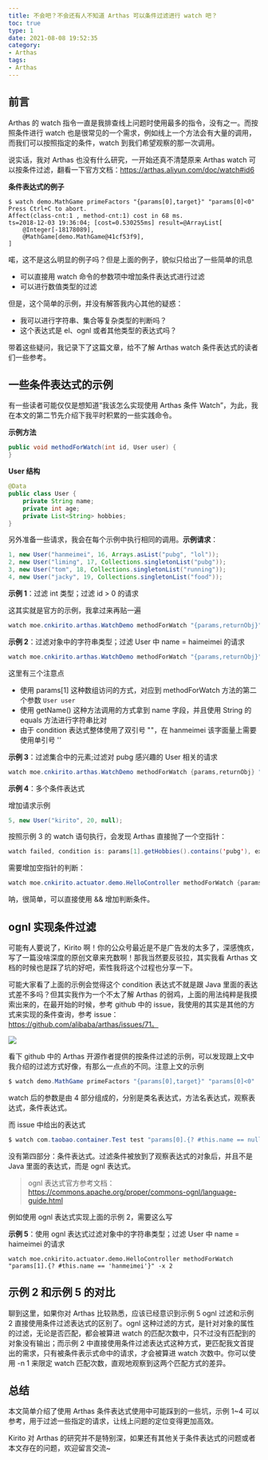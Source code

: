 ```yaml
---
title: 不会吧？不会还有人不知道 Arthas 可以条件过滤进行 watch 吧？ 
toc: true
type: 1
date: 2021-08-08 19:52:35
category:
- Arthas
tags:
- Arthas
---
```


## 前言

Arthas 的 watch 指令一直是我排查线上问题时使用最多的指令，没有之一。而按照条件进行 watch 也是很常见的一个需求，例如线上一个方法会有大量的调用，而我们可以按照指定的条件，watch 到我们希望观察的那一次调用。

说实话，我对 Arthas 也没有什么研究，一开始还真不清楚原来 Arthas watch 可以按条件过滤，翻看一下官方文档：https://arthas.aliyun.com/doc/watch#id6

**条件表达式的例子**

```shell
$ watch demo.MathGame primeFactors "{params[0],target}" "params[0]<0"
Press Ctrl+C to abort.
Affect(class-cnt:1 , method-cnt:1) cost in 68 ms.
ts=2018-12-03 19:36:04; [cost=0.530255ms] result=@ArrayList[
    @Integer[-18178089],
    @MathGame[demo.MathGame@41cf53f9],
]
```

<!-- more -->

喏，这不是这么明显的例子吗？但是上面的例子，貌似只给出了一些简单的讯息

- 可以直接用 watch 命令的参数项中增加条件表达式进行过滤
- 可以进行数值类型的过滤

但是，这个简单的示例，并没有解答我内心其他的疑惑：

- 我可以进行字符串、集合等复杂类型的判断吗？
- 这个表达式是 el、ognl 或者其他类型的表达式吗？

带着这些疑问，我记录下了这篇文章，给不了解 Arthas watch 条件表达式的读者们一些参考。

## 一些条件表达式的示例

有一些读者可能仅仅是想知道“我该怎么实现使用 Arthas 条件 Watch”，为此，我在本文的第二节先介绍下我平时积累的一些实践命令。

**示例方法**

```java
public void methodForWatch(int id, User user) {
}
```

**User 结构**

```java
@Data
public class User {
    private String name;
    private int age;
    private List<String> hobbies;
}
```

另外准备一些请求，我会在每个示例中执行相同的调用。**示例请求**：

```java
1, new User("hanmeimei", 16, Arrays.asList("pubg", "lol"));
2, new User("liming", 17, Collections.singletonList("pubg"));
3, new User("tom", 18, Collections.singletonList("running"));
4, new User("jacky", 19, Collections.singletonList("food"));
```

**示例 1**：过滤 int 类型；过滤 id > 0 的请求

这其实就是官方的示例，我拿过来再贴一遍

```java
watch moe.cnkirito.arthas.WatchDemo methodForWatch "{params,returnObj}" "params[0]>0" -x 2
```

**示例 2**：过滤对象中的字符串类型；过滤 User 中 name = haimeimei 的请求

```java
watch moe.cnkirito.arthas.WatchDemo methodForWatch "{params,returnObj}" "params[1].getName().equals('liming')" -x 2
```

这里有三个注意点

- 使用 params[1] 这种数组访问的方式，对应到 methodForWatch 方法的第二个参数 `User user`
- 使用 getName() 这种方法调用的方式拿到 name 字段，并且使用 String 的 equals 方法进行字符串比对
- 由于 condition 表达式整体使用了双引号 ""，在 hanmeimei 该字面量上需要使用单引号 ''

**示例 3**：过滤集合中的元素;过滤对 pubg 感兴趣的 User 相关的请求

```java
watch moe.cnkirito.arthas.WatchDemo methodForWatch {params,returnObj} "params[1].getHobbies().contains('pubg')" -x 2
```

**示例 4**：多个条件表达式

增加请求示例

```java
5, new User("kirito", 20, null);
```

按照示例 3 的 watch 语句执行，会发现 Arthas 直接抛了一个空指针：

```java
watch failed, condition is: params[1].getHobbies().contains('pubg'), express is: {params,returnObj}, java.lang.NullPointerException: target is null for method contains, visit /Users/xujingfeng/logs/arthas/arthas.log for more details.
```

需要增加空指针的判断：

```java
watch moe.cnkirito.actuator.demo.HelloController methodForWatch {params,returnObj} "params[1].getHobbies() != null && params[1].getHobbies().contains('pubg')" -x 2
```

呐，很简单，可以直接使用 && 增加判断条件。

## ognl 实现条件过滤

可能有人要说了，Kirito 啊！你的公众号最近是不是广告发的太多了，深感愧疚，写了一篇没啥深度的原创文章来充数啊！那我当然要反驳拉，其实我看 Arthas 文档的时候也是踩了坑的好吧，索性我将这个过程也分享一下。

可能大家看了上面的示例会觉得这个 condition 表达式不就是跟 Java 里面的表达式差不多吗？但其实我作为一个不太了解 Arthas 的弱鸡，上面的用法纯粹是我摸索出来的，在最开始的时候，参考 github 中的 issue，我使用的其实是其他的方式来实现的条件查询，参考 issue：https://github.com/alibaba/arthas/issues/71。

![](https://image.cnkirito.cn/image-20210808210244317.png)

看下 github 中的 Arthas 开源作者提供的按条件过滤的示例，可以发现跟上文中我介绍的过滤方式好像，有那么一点点的不同。注意上文的示例

```java
$ watch demo.MathGame primeFactors "{params[0],target}" "params[0]<0"
```

watch 后的参数是由 4 部分组成的，分别是类名表达式，方法名表达式，观察表达式，条件表达式。

而 issue 中给出的表达式

```java
$ watch com.taobao.container.Test test "params[0].{? #this.name == null }" -x 2
```

没有第四部分：条件表达式。过滤条件被放到了观察表达式的对象后，并且不是 Java 里面的表达式，而是 ognl 表达式。

> ognl 表达式官方参考文档：https://commons.apache.org/proper/commons-ognl/language-guide.html

例如使用 ognl 表达式实现上面的示例 2，需要这么写

**示例 5**：使用 ognl 表达式过滤对象中的字符串类型；过滤 User 中 name = haimeimei 的请求

```
watch moe.cnkirito.actuator.demo.HelloController methodForWatch "params[1].{? #this.name == 'hanmeimei'}" -x 2
```

## 示例 2 和示例 5 的对比

聊到这里，如果你对 Arthas 比较熟悉，应该已经意识到示例 5 ognl 过滤和示例 2 直接使用条件过滤表达式的区别了。ognl 这种过滤的方式，是针对对象的属性的过滤，无论是否匹配，都会被算进 watch 的匹配次数中，只不过没有匹配到的对象没有输出；而示例 2 中直接使用条件过滤表达式这种方式，更匹配我文首提出的需求，只有被条件表示式命中的请求，才会被算进 watch 次数中。你可以使用 -n 1 来限定 watch 匹配次数，直观地观察到这两个匹配方式的差异。

## 总结

本文简单介绍了使用 Arthas 条件表达式使用中可能踩到的一些坑，示例 1~4 可以参考，用于过滤一些指定的请求，让线上问题的定位变得更加高效。

Kirito 对 Arthas 的研究并不是特别深，如果还有其他关于条件表达式的问题或者本文存在的问题，欢迎留言交流~

